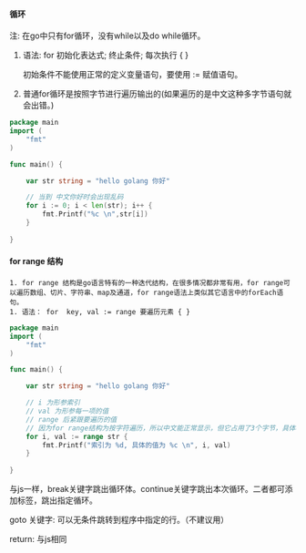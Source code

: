 #### 循环

注: 在go中只有for循环，没有while以及do  while循环。

1. 语法: for 初始化表达式; 终止条件; 每次执行 {  }

    初始条件不能使用正常的定义变量语句，要使用  := 赋值语句。

2. 普通for循环是按照字节进行遍历输出的(如果遍历的是中文这种多字节语句就会出错。)

```go
package main  
import (
	"fmt"
)

func main() {

	var str string = "hello golang 你好"

	// 当到 中文你好时会出现乱码
	for i := 0; i < len(str); i++ {
		fmt.Printf("%c \n",str[i])
	}
	
} 
```



#### for range 结构

	1. for range 结构是go语言特有的一种迭代结构，在很多情况都非常有用，for range可以遍历数组、切片、字符串、map及通道，for range语法上类似其它语言中的forEach语句。
	1. 语法： for  key, val := range 要遍历元素 { }

```go
package main  
import (
	"fmt"
)

func main() {

	var str string = "hello golang 你好"

	// i 为形参索引
	// val 为形参每一项的值
	// range 后紧跟要遍历的值 
	// 因为for range结构为按字符遍历，所以中文能正常显示，但它占用了3个字节，具体看索引
	for i, val := range str {
		fmt.Printf("索引为 %d, 具体的值为 %c \n", i, val)
	}
	
}
```

与js一样，break关键字跳出循环体。continue关键字跳出本次循环。二者都可添加标签，跳出指定循环。

goto 关键字: 可以无条件跳转到程序中指定的行。（不建议用）

return: 与js相同